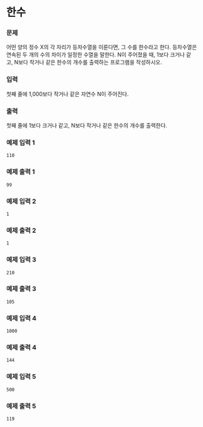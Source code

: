 # 한수
### 문제 

어떤 양의 정수 X의 각 자리가 등차수열을 이룬다면, 그 수를 한수라고 한다. 등차수열은 연속된 두 개의 수의 차이가 일정한 수열을 말한다. N이 주어졌을 때, 1보다 크거나 같고, N보다 작거나 같은 한수의 개수를 출력하는 프로그램을 작성하시오. 

### 입력

첫째 줄에 1,000보다 작거나 같은 자연수 N이 주어진다.

### 출력

첫째 줄에 1보다 크거나 같고, N보다 작거나 같은 한수의 개수를 출력한다.

### 예제 입력 1

~~~
110
~~~

### 예제 출력 1

~~~
99
~~~

### 예제 입력 2

~~~
1
~~~

### 예제 출력 2

~~~
1
~~~

### 예제 입력 3

~~~
210
~~~

### 예제 출력 3

~~~
105
~~~

### 예제 입력 4

~~~
1000
~~~

### 예제 출력 4

~~~
144
~~~

### 예제 입력 5

~~~
500
~~~

### 예제 출력 5

~~~
119
~~~
